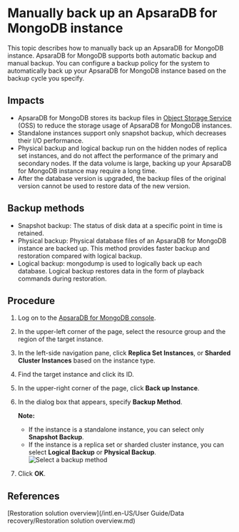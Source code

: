 # Manually back up an ApsaraDB for MongoDB instance

This topic describes how to manually back up an ApsaraDB for MongoDB instance. ApsaraDB for MongoDB supports both automatic backup and manual backup. You can configure a backup policy for the system to automatically back up your ApsaraDB for MongoDB instance based on the backup cycle you specify.

## Impacts

-   ApsaraDB for MongoDB stores its backup files in [Object Storage Service](~~31817~~) \(OSS\) to reduce the storage usage of ApsaraDB for MongoDB instances.
-   Standalone instances support only snapshot backup, which decreases their I/O performance.
-   Physical backup and logical backup run on the hidden nodes of replica set instances, and do not affect the performance of the primary and secondary nodes. If the data volume is large, backing up your ApsaraDB for MongoDB instance may require a long time.
-   After the database version is upgraded, the backup files of the original version cannot be used to restore data of the new version.

## Backup methods

-   Snapshot backup: The status of disk data at a specific point in time is retained.
-   Physical backup: Physical database files of an ApsaraDB for MongoDB instance are backed up. This method provides faster backup and restoration compared with logical backup.
-   Logical backup: mongodump is used to logically back up each database. Logical backup restores data in the form of playback commands during restoration.

## Procedure

1.  Log on to the [ApsaraDB for MongoDB console](https://mongodb.console.aliyun.com/).

2.  In the upper-left corner of the page, select the resource group and the region of the target instance.

3.  In the left-side navigation pane, click **Replica Set Instances**, or **Sharded Cluster Instances** based on the instance type.

4.  Find the target instance and click its ID.

5.  In the upper-right corner of the page, click **Back up Instance**.

6.  In the dialog box that appears, specify **Backup Method**.

    **Note:**

    -   If the instance is a standalone instance, you can select only **Snapshot Backup**.
    -   If the instance is a replica set or sharded cluster instance, you can select **Logical Backup** or **Physical Backup**.
    ![Select a backup method](https://static-aliyun-doc.oss-accelerate.aliyuncs.com/assets/img/en-US/6694812261/p7041.png)

7.  Click **OK**.


## References

[Restoration solution overview](/intl.en-US/User Guide/Data recovery/Restoration solution overview.md)

